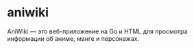 # aniwiki
AniWiki — это веб-приложение на Go и HTML для просмотра информации об аниме, манге и персонажах.
